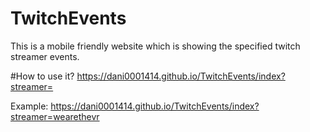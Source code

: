 # TwitchEvents
This is a mobile friendly website which is showing the specified twitch streamer events.

#How to use it?
https://dani0001414.github.io/TwitchEvents/index?streamer=<streamer-twitch-name>

Example: https://dani0001414.github.io/TwitchEvents/index?streamer=wearethevr
